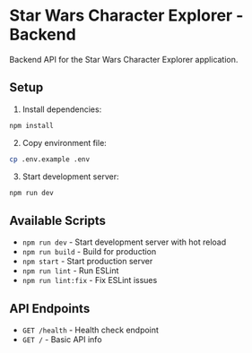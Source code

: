 # Star Wars Character Explorer - Backend

Backend API for the Star Wars Character Explorer application.

## Setup

1. Install dependencies:
```bash
npm install
```

2. Copy environment file:
```bash
cp .env.example .env
```

3. Start development server:
```bash
npm run dev
```

## Available Scripts

- `npm run dev` - Start development server with hot reload
- `npm run build` - Build for production
- `npm start` - Start production server
- `npm run lint` - Run ESLint
- `npm run lint:fix` - Fix ESLint issues

## API Endpoints

- `GET /health` - Health check endpoint
- `GET /` - Basic API info